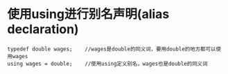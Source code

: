 # 使用using进行别名声明(alias declaration)

```
typedef double wages;    //wages是double的同义词，要用double的地方都可以使用wages
using wages = double;    //使用using定义别名，wages也是double的同义词
```

